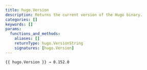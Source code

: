 ```yaml
---
title: hugo.Version
description: Returns the current version of the Hugo binary.
categories: []
keywords: []
params:
  functions_and_methods:
    aliases: []
    returnType: hugo.VersionString
    signatures: [hugo.Version]
---
```


```go-html-template
{{ hugo.Version }} → 0.152.0
```
